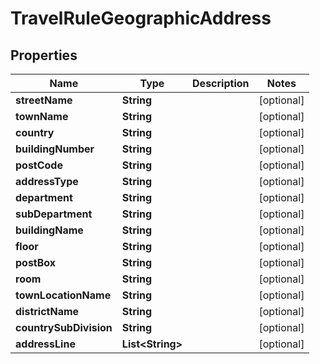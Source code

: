 

# TravelRuleGeographicAddress


## Properties

| Name | Type | Description | Notes |
|------------ | ------------- | ------------- | -------------|
|**streetName** | **String** |  |  [optional] |
|**townName** | **String** |  |  [optional] |
|**country** | **String** |  |  [optional] |
|**buildingNumber** | **String** |  |  [optional] |
|**postCode** | **String** |  |  [optional] |
|**addressType** | **String** |  |  [optional] |
|**department** | **String** |  |  [optional] |
|**subDepartment** | **String** |  |  [optional] |
|**buildingName** | **String** |  |  [optional] |
|**floor** | **String** |  |  [optional] |
|**postBox** | **String** |  |  [optional] |
|**room** | **String** |  |  [optional] |
|**townLocationName** | **String** |  |  [optional] |
|**districtName** | **String** |  |  [optional] |
|**countrySubDivision** | **String** |  |  [optional] |
|**addressLine** | **List&lt;String&gt;** |  |  [optional] |



